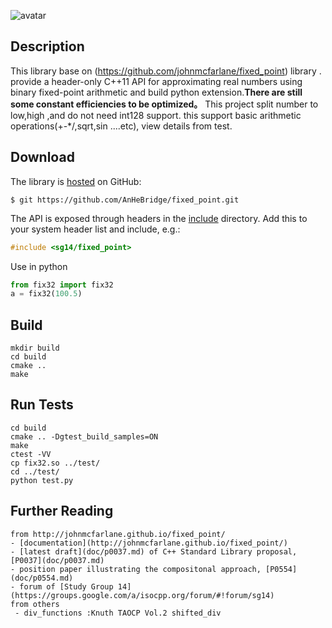 ![avatar](http://e.hiphotos.baidu.com/baike/h%3D160/sign=46cdcd6d4a90f6031bb098410913b370/91529822720e0cf31b850fa70a46f21fbe09aa78.jpg)

## Description

This library base on (https://github.com/johnmcfarlane/fixed_point) library .
provide a header-only C++11 API for approximating real numbers using binary fixed-point arithmetic and build python extension.**There are still some constant efficiencies to be optimized。**
This project split number to low,high ,and do not need int128 support.
this support basic arithmetic operations(+-*/,sqrt,sin ....etc), view details from test.

## Download

The library is [hosted](https://github.com/johnmcfarlane/fixed_point) on GitHub:

```shell
$ git https://github.com/AnHeBridge/fixed_point.git
```

The API is exposed through headers in the [include](./include/) directory. Add this to your system header list and include, e.g.:

```c++
#include <sg14/fixed_point>
```
Use in python
```python
from fix32 import fix32
a = fix32(100.5)
```

## Build
```
mkdir build
cd build
cmake ..
make
```

## Run Tests
```
cd build
cmake .. -Dgtest_build_samples=ON
make
ctest -VV
cp fix32.so ../test/
cd ../test/
python test.py
```

## Further Reading 
	from http://johnmcfarlane.github.io/fixed_point/
	- [documentation](http://johnmcfarlane.github.io/fixed_point/)
	- [latest draft](doc/p0037.md) of C++ Standard Library proposal, [P0037](doc/p0037.md)
	- position paper illustrating the compositonal approach, [P0554](doc/p0554.md)
	- forum of [Study Group 14](https://groups.google.com/a/isocpp.org/forum/#!forum/sg14)
	from others 
	 - div_functions :Knuth TAOCP Vol.2 shifted_div

